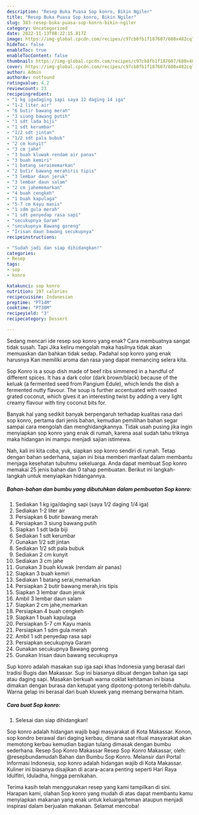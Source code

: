 ```yaml
---
description: "Resep Buka Puasa Sop konro, Bikin Ngiler"
title: "Resep Buka Puasa Sop konro, Bikin Ngiler"
slug: 383-resep-buka-puasa-sop-konro-bikin-ngiler
category: Uncategorized
date: 2022-11-13T08:22:15.817Z
image: https://img-global.cpcdn.com/recipes/c97cb8fb1f187607/680x482cq70/sop-konro-foto-resep-utama.jpg
hideToc: false
enableToc: true
enableTocContent: false
thumbnail: https://img-global.cpcdn.com/recipes/c97cb8fb1f187607/680x482cq70/sop-konro-foto-resep-utama.jpg
cover: https://img-global.cpcdn.com/recipes/c97cb8fb1f187607/680x482cq70/sop-konro-foto-resep-utama.jpg
author: Admin
authorAv: notfound
ratingvalue: 4.2
reviewcount: 23
recipeingredient:
- "1 kg igadaging sapi saya 12 daging 14 iga"
- "1-2 liter air"
- "6 butir bawang merah"
- "3 siung bawang putih"
- "1 sdt lada biji"
- "1 sdt kerumbar"
- "1/2 sdt jintan"
- "1/2 sdt pala bubuk"
- "2 cm kunyit"
- "3 cm jahe"
- "3 buah kluwak rendam air panas"
- "3 buah kemiri"
- "1 batang seraimemarkan"
- "2 butir bawang merahiris tipis"
- "3 lembar daun jeruk"
- "3 lembar daun salam"
- "2 cm jahememarkan"
- "4 buah cengkeh"
- "1 buah kapulaga"
- "5-7 cm Kayu manis"
- "1 sdm gula merah"
- "1 sdt penyedap rasa sapi"
- "secukupnya Garam"
- "secukupnya Bawang goreng"
- "Irisan daun bawang secukupnya"
recipeinstructions:

- "Sudah jadi dan siap dihidangkan!"
categories:
- Resep
tags:
- sop
- konro

katakunci: sop konro 
nutrition: 197 calories
recipecuisine: Indonesian
preptime: "PT14M"
cooktime: "PT30M"
recipeyield: "3"
recipecategory: Dessert

---
```



Sedang mencari ide resep sop konro yang enak? Cara membuatnya sangat tidak susah. Tapi Jika keliru mengolah maka hasilnya tidak akan memuaskan dan bahkan tidak sedap. Padahal sop konro yang enak harusnya Kan memiliki aroma dan rasa yang dapat memancing selera kita.


Sop Konro is a soup dish made of beef ribs simmered in a handful of different spices. It has a dark color (dark brown/black) because of the keluak (a fermented seed from Pangium Edule), which lends the dish a fermented nutty flavour. The soup is further accentuated with roasted grated coconut, which gives it an interesting twist by adding a very light creamy flavour with tiny coconut bits for.

Banyak hal yang sedikit banyak berpengaruh terhadap kualitas rasa dari sop konro, pertama dari jenis bahan, kemudian pemilihan bahan segar sampai cara mengolah dan menghidangkannya. Tidak usah pusing jika ingin menyiapkan sop konro yang enak di rumah, karena asal sudah tahu triknya maka hidangan ini mampu menjadi sajian istimewa.


Nah, kali ini kita coba, yuk, siapkan sop konro sendiri di rumah. Tetap dengan bahan sederhana, sajian ini bisa memberi manfaat dalam membantu menjaga kesehatan tubuhmu sekeluarga. Anda dapat membuat Sop konro memakai 25 jenis bahan dan 0 tahap pembuatan. Berikut ini langkah-langkah untuk menyiapkan hidangannya.

<!--inarticleads1-->

##### Bahan-bahan dan bumbu yang dibutuhkan dalam pembuatan Sop konro:

1. Sediakan 1 kg iga/daging sapi (saya 1/2 daging 1/4 iga)
1. Sediakan 1-2 liter air
1. Persiapkan 6 butir bawang merah
1. Persiapkan 3 siung bawang putih
1. Siapkan 1 sdt lada biji
1. Sediakan 1 sdt kerumbar
1. Gunakan 1/2 sdt jintan
1. Sediakan 1/2 sdt pala bubuk
1. Sediakan 2 cm kunyit
1. Sediakan 3 cm jahe
1. Gunakan 3 buah kluwak (rendam air panas)
1. Siapkan 3 buah kemiri
1. Sediakan 1 batang serai,memarkan
1. Persiapkan 2 butir bawang merah,iris tipis
1. Siapkan 3 lembar daun jeruk
1. Ambil 3 lembar daun salam
1. Siapkan 2 cm jahe,memarkan
1. Persiapkan 4 buah cengkeh
1. Siapkan 1 buah kapulaga
1. Persiapkan 5-7 cm Kayu manis
1. Persiapkan 1 sdm gula merah
1. Ambil 1 sdt penyedap rasa sapi
1. Persiapkan secukupnya Garam
1. Gunakan secukupnya Bawang goreng
1. Gunakan Irisan daun bawang secukupnya


Sup konro adalah masakan sup iga sapi khas Indonesia yang berasal dari tradisi Bugis dan Makassar. Sup ini biasanya dibuat dengan bahan iga sapi atau daging sapi. Masakan berkuah warna coklat kehitaman ini biasa dimakan dengan burasa dan ketupat yang dipotong-potong terlebih dahulu. Warna gelap ini berasal dari buah kluwek yang memang berwarna hitam. 

<!--inarticleads2-->

##### Cara buat Sop konro:


1. Selesai dan siap dihidangkan!

Sop konro adalah hidangan wajib bagi masyarakat di Kota Makassar. Konon, sop kondro berawal dari daging kerbau, dimana saat ritual masyarakat akan memotong kerbau kemudian bagian tulang dimasak dengan bumbu sederhana. Resep Sop Konro Makassar Resep Sop Konro Makassar, oleh: @resepbundamudah⁣ Bahan dan Bumbu Sop Konro. Melansir dari Portal Informasi Indonesia, sop konro adalah hidangan wajib di Kota Makassar. Kuliner ini biasanya disajikan di acara-acara penting seperti Hari Raya Idulfitri, Iduladha, hingga pernikahan. 

Terima kasih telah menggunakan resep yang kami tampilkan di sini. Harapan kami, olahan Sop konro yang mudah di atas dapat membantu kamu menyiapkan makanan yang enak untuk keluarga/teman ataupun menjadi inspirasi dalam berjualan makanan. Selamat mencoba!
